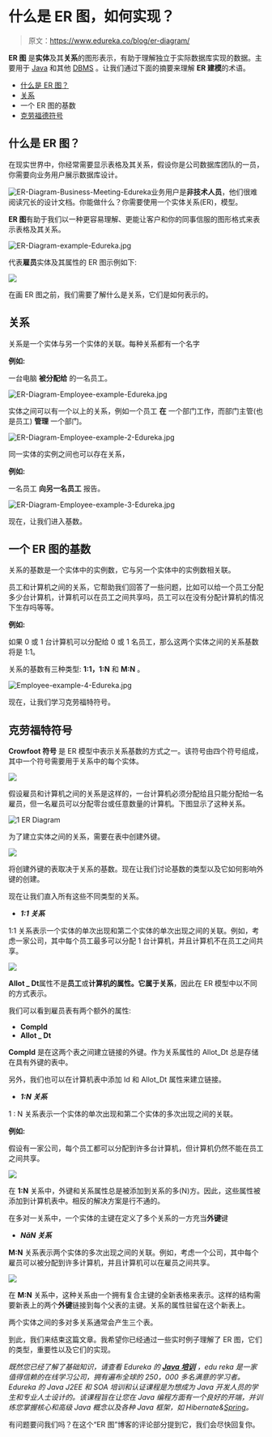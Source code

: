 # 什么是 ER 图，如何实现？

> 原文：<https://www.edureka.co/blog/er-diagram/>

**ER 图** 是**实体**及其**关系**的图形表示，有助于理解独立于实际数据库实现的数据。主要用于 [Java](https://www.edureka.co/blog/java-tutorial/) 和其他 [DBMS](https://www.edureka.co/blog/what-is-a-database/) 。让我们通过下面的摘要来理解 **ER 建模**的术语。

*   [什么是 ER 图？](#er-diagram)
*   [关系](#relation)
*   一个 ER 图的基数
*   [克劳福德符号](#crowfoot)

## **什么是 ER 图？**

在现实世界中，你经常需要显示表格及其关系，假设你是公司数据库团队的一员，你需要向业务用户展示数据库设计。

![ER-Diagram-Business-Meeting-Edureka](img/4772e06555f5c1e2ee2e7b08d1a94143.png)业务用户是**非技术人员**，他们很难阅读冗长的设计文档。你能做什么？你需要使用一个实体关系(ER)，模型。

**ER 图**有助于我们以一种更容易理解、更能让客户和你的同事信服的图形格式来表示表格及其关系。

![ER-Diagram-example-Edureka.jpg](img/7e4b0292571f3be491a236c55160fc05.png)

代表**雇员**实体及其属性的 ER 图示例如下:

![](img/34de57fb9158727ebba3fca3cc844c8d.png)

在画 ER 图之前，我们需要了解什么是关系，它们是如何表示的。

## **关系**

关系是一个实体与另一个实体的关联。每种关系都有一个名字

**例如:**

一台电脑 **被分配给** 的一名员工。

![ER-Diagram-Employee-example-Edureka.jpg](img/adca547ad7c889fa55a6cd29540cbde5.png)

实体之间可以有一个以上的关系，例如一个员工 **在** 一个部门工作，而部门主管(也是员工) **管理** 一个部门。

![ER-Diagram-Employee-example-2-Edureka.jpg](img/b985d18d0d7d52afe3332bb3c3550e79.png)

同一实体的实例之间也可以存在关系，

**例如:**

一名员工 **向另一名员工** 报告。

![ER-Diagram-Employee-example-3-Edureka.jpg](img/56a4a4f4cfb1dd2cf67810231ef5380c.png)

现在，让我们进入基数。

## 一个 ER 图的基数

关系的基数是一个实体中的实例数，它与另一个实体中的实例数相关联。

员工和计算机之间的关系，它帮助我们回答了一些问题，比如可以给一个员工分配多少台计算机，计算机可以在员工之间共享吗，员工可以在没有分配计算机的情况下生存吗等等。

**例如:**

如果 0 或 1 台计算机可以分配给 0 或 1 名员工，那么这两个实体之间的关系基数将是 1:1。

关系的基数有三种类型: **1:1，1:N** 和 **M:N** 。

![Employee-example-4-Edureka.jpg](img/e69a863b70bbac58ac784490fe9a6641.png)

现在，让我们学习克劳福特符号。

## **克劳福特符号**

**Crowfoot 符号** 是 ER 模型中表示关系基数的方式之一。该符号由四个符号组成，其中一个符号需要用于关系中的每个实体。

![](img/1869ba6cb9719892e05bf8537dedf023.png)

假设雇员和计算机之间的关系是这样的，一台计算机必须分配给且只能分配给一名雇员，但一名雇员可以分配零台或任意数量的计算机。下图显示了这种关系。

![1 ER Diagram](img/fcfb6365503af6993311c49f78df3b68.png)

为了建立实体之间的关系，需要在表中创建外键。

![](img/91bce020b4c544b79334d43c39f11fbc.png)

将创建外键的表取决于关系的基数。现在让我们讨论基数的类型以及它如何影响外键的创建。

现在让我们直入所有这些不同类型的关系。

*   ***1:1 关系***

1:1 关系表示一个实体的单次出现和第二个实体的单次出现之间的关联。例如，考虑一家公司，其中每个员工最多可以分配 1 台计算机，并且计算机不在员工之间共享。

![](img/9a894146094f6d081cab43a31d2d1fb4.png)

**Allot _ Dt**属性不是**员工**或**计算机的属性。**它属于**关系**，因此在 ER 模型中以不同的方式表示。

我们可以看到雇员表有两个额外的属性:

*   **CompId**
*   **Allot _ Dt**

**CompId** 是在这两个表之间建立链接的外键。作为关系属性的 Allot_Dt 总是存储在具有外键的表中。

另外，我们也可以在计算机表中添加 Id 和 Allot_Dt 属性来建立链接。

*   ***1:N 关系***

1 : N 关系表示一个实体的单次出现和第二个实体的多次出现之间的关联。

**例如:**

假设有一家公司，每个员工都可以分配到许多台计算机，但计算机仍然不能在员工之间共享。

![](img/2886b89b123841dc0b9243cf203b3acf.png)

在 **1:N** 关系中，外键和关系属性总是被添加到关系的多(N)方。因此，这些属性被添加到计算机表中。相反的解决方案是行不通的。

在多对一关系中，一个实体的主键在定义了多个关系的一方充当**外键**键

*   ***NǎN 关系***

**M:N** 关系表示两个实体的多次出现之间的关联。例如，考虑一个公司，其中每个雇员可以被分配到许多计算机，并且计算机可以在雇员之间共享。

![](img/19a1897ce18e4f93b1b334c279a88e01.png)

在 **M:N** 关系中，这种关系由一个拥有复合主键的全新表格来表示。这样的结构需要新表上的两个**外键**链接到每个父表的主键。关系的属性驻留在这个新表上。

两个实体之间的多对多关系通常会产生三个表。

到此，我们来结束这篇文章。我希望你已经通过一些实时例子理解了 ER 图，它们的类型，重要性以及它们的实现。

*既然您已经了解了基础知识，请查看 Edureka 的  [**Java 培训**](https://www.edureka.co/java-j2ee-soa-training)* *，edu reka 是一家值得信赖的在线学习公司，拥有遍布全球的 250，000 多名满意的学习者。Edureka 的 Java J2EE 和 SOA 培训和认证课程是为想成为 Java 开发人员的学生和专业人士设计的。该课程旨在让您在 Java 编程方面有一个良好的开端，并训练您掌握核心和高级 Java 概念以及各种 Java 框架，如 Hibernate&[Spring](https://spring.io/projects/spring-framework)。*

有问题要问我们吗？在这个“ER 图”博客的评论部分提到它，我们会尽快回复你。